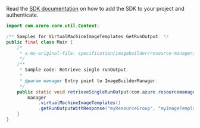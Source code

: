 Read the [SDK documentation](https://github.com/Azure/azure-sdk-for-java/blob/azure-resourcemanager-imagebuilder_1.0.0-beta.3/sdk/imagebuilder/azure-resourcemanager-imagebuilder/README.md) on how to add the SDK to your project and authenticate.

```java
import com.azure.core.util.Context;

/** Samples for VirtualMachineImageTemplates GetRunOutput. */
public final class Main {
    /*
     * x-ms-original-file: specification/imagebuilder/resource-manager/Microsoft.VirtualMachineImages/stable/2022-02-14/examples/GetRunOutput.json
     */
    /**
     * Sample code: Retrieve single runOutput.
     *
     * @param manager Entry point to ImageBuilderManager.
     */
    public static void retrieveSingleRunOutput(com.azure.resourcemanager.imagebuilder.ImageBuilderManager manager) {
        manager
            .virtualMachineImageTemplates()
            .getRunOutputWithResponse("myResourceGroup", "myImageTemplate", "myManagedImageOutput", Context.NONE);
    }
}
```
